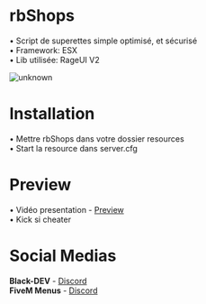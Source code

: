 # rbShops
• Script de superettes simple optimisé, et sécurisé  
• Framework: ESX  
• Lib utilisée: RageUI V2

![unknown](https://user-images.githubusercontent.com/76884751/144664638-f6e47c19-0536-4f96-9a82-a72aad202d05.png)

# Installation
• Mettre rbShops dans votre dossier resources  
• Start la resource dans server.cfg

# Preview
• Vidéo presentation - [Preview](https://www.youtube.com/watch?v=szOfXIpl0Rw)  
• Kick si cheater

# Social Medias
**Black-DEV** - [Discord](https://discord.gg/SnepSPudds)  
**FiveM Menus** - [Discord](https://discord.gg/eCAZveXq7X)
